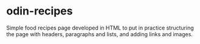 # odin-recipes
Simple food recipes page developed in HTML to put in practice structuring the page with headers, paragraphs and lists, and adding links and images.
